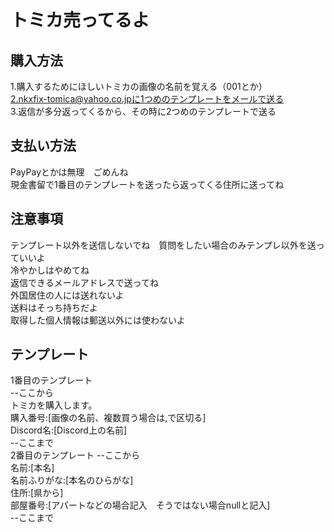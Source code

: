 # トミカ売ってるよ
## 購入方法
1.購入するためにほしいトミカの画像の名前を覚える（001とか）<br>
2.nkxfix-tomica@yahoo.co.jpに1つめのテンプレートをメールで送る<br>
3.返信が多分返ってくるから、その時に2つめのテンプレートで送る<br>
## 支払い方法
PayPayとかは無理　ごめんね<br>
現金書留で1番目のテンプレートを送ったら返ってくる住所に送ってね<br>
## 注意事項
テンプレート以外を送信しないでね　質問をしたい場合のみテンプレ以外を送っていいよ<br>
冷やかしはやめてね<br>
返信できるメールアドレスで送ってね<br>
外国居住の人には送れないよ<br>
送料はそっち持ちだよ<br>
取得した個人情報は郵送以外には使わないよ<br>
## テンプレート
1番目のテンプレート<br>
--ここから<br>
トミカを購入します。<br>購入番号:[画像の名前、複数買う場合は,で区切る]<br>Discord名:[Discord上の名前]<br>
--ここまで<br>
2番目のテンプレート
--ここから<br>
名前:[本名]<br>
名前ふりがな:[本名のひらがな]<br>
住所:[県から]<br>
部屋番号:[アパートなどの場合記入　そうではない場合nullと記入]<br>
--ここまで

